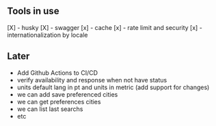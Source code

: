 ## Tools in use
[X] - husky
[X] - swagger
[x] - cache
[x] - rate limit and security
[x] - internationalization by locale

## Later
- Add Github Actions to CI/CD
- verify availability and response when not have status
- units default lang in pt and units in metric (add support for changes)
- we can add save preferenced cities
- we can get preferences cities
- we can list last searchs
- etc
